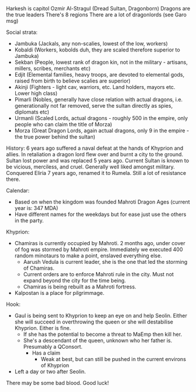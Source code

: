 Harkesh is capitol
Ozmir Al-Stragul (Dread Sultan, Dragonborn)
Dragons are the true leaders
There's 8 regions
There are a lot of dragonlords (see Garo msg)

Social strata:
  - Jambuka (Jackals, any non-scalies, lowest of the low, workers)
  - Kobaldi (Workers, kobolds duh, they are scaled therefore superior to Jambuka)
  - Sekban (People, lowest rank of dragon kin, not in the military - artisans, millers, scribes, merchants etc)
  - Edjit (Elemental families, heavy troops, are devoted to elemental gods, raised from birth to believe scalies are superior)
  - Akinji (Fighters - light cav, warriors, etc. Land holders, mayors etc. Lower high class)
  - Pimarli (Nobles, generally have close relation with actual dragons, i.e. generationally not far removed, serve the sultan directly as spies, diplomats etc)
  - Urmanli (Scaled Lords, actual dragons - roughly 500 in the empire, only people who can claim the title of Morza)
  - Morza (Great Dragon Lords, again actual dragons, only 9 in the empire - the true power behind the sultan)

History:
6 years ago suffered a naval defeat at the hands of Khyprion and allies.
In retaliation a dragon lord flew over and burnt a city to the ground.
Sultan lost power and was replaced 5 years ago.
Current Sultan is known to be vicious, merciless, and cruel. Generally well liked amongst military.
Conquered Eliria 7 years ago, renamed it to Rumela. Still a lot of resistance there.

Calendar:
  - Based on when the kingdom was founded Mahroti Dragon Ages (current year is: 347 MDA)
  - Have different names for the weekdays but for ease just use the others in the party.

Khyprion:
  - Chamiras is currently occupied by Mahroti. 2 months ago, under cover of fog was stormed by Mahroti empire. Immediately we executed 400 random minotaurs to make a point, enslaved everything else.
    - Aarush Vedula is current leader, she is the one that led the storming of Chamiras.
    - Current orders are to enforce Mahroti rule in the city. Must not expand beyond the city for the time being.
    - Chamiras is being rebuilt as a Mahroti fortress.
  - Kalpostan is a place for pilgrimmage.

Hook:
  - Gaul is being sent to Khyprion to keep an eye on and help Seolin. Either she will succeed in overthrowing the queen or she will destabilise Khyprion. Either is fine.
    - If she has the potential to become a threat to MaEmp then kill her.
    - She's a descendant of the queen, unknown who her father is. Presumably a QConsort.
      - Has a claim
        - Weak at best, but can still be pushed in the current environs of Khyprion
  - Left a day or two after Seolin. 

There may be some bad blood. Good luck!
